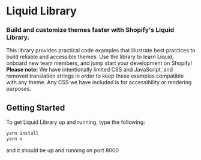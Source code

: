 # Liquid Library
### Build and customize themes faster with Shopify's Liquid Library.

This library provides practical code examples that illustrate best practices to build reliable and accessible themes. Use the library to learn Liquid, onboard new team members, and jump start your development on Shopify!
**Please note:** We have intentionally limited CSS and JavaScript, and removed translation strings in order to keep these examples compatible with any theme. Any CSS we have included is for accessibility or rendering purposes.

## Getting Started

To get Liquid Library up and running, type the following:

```sh
yarn install
yarn s
```

and it should be up and running on port 8000
